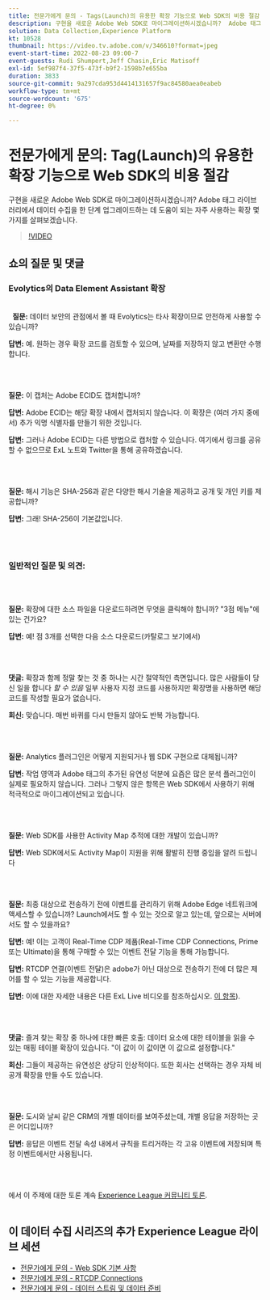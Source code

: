 ```yaml
---
title: 전문가에게 문의 - Tags(Launch)의 유용한 확장 기능으로 Web SDK의 비용 절감
description: 구현을 새로운 Adobe Web SDK로 마이그레이션하시겠습니까?  Adobe 태그 라이브러리에서 데이터 수집을 한 단계 업그레이드하는 데 도움이 되는 자주 사용하는 확장 몇 가지를 살펴보겠습니다.
solution: Data Collection,Experience Platform
kt: 10528
thumbnail: https://video.tv.adobe.com/v/346610?format=jpeg
event-start-time: 2022-08-23 09:00-7
event-guests: Rudi Shumpert,Jeff Chasin,Eric Matisoff
exl-id: 5ef987f4-37f5-473f-b9f2-1598b7e655ba
duration: 3833
source-git-commit: 9a297cda953d4414131657f9ac84580aea0eabeb
workflow-type: tm+mt
source-wordcount: '675'
ht-degree: 0%

---
```


# 전문가에게 문의: Tag(Launch)의 유용한 확장 기능으로 Web SDK의 비용 절감

구현을 새로운 Adobe Web SDK로 마이그레이션하시겠습니까?  Adobe 태그 라이브러리에서 데이터 수집을 한 단계 업그레이드하는 데 도움이 되는 자주 사용하는 확장 몇 가지를 살펴보겠습니다.

>[!VIDEO](https://video.tv.adobe.com/v/346610/?quality=12&learn=on)

## 쇼의 질문 및 댓글

### Evolytics의 Data Element Assistant 확장

<br> 
**질문:** 데이터 보안의 관점에서 볼 때 Evolytics는 타사 확장이므로 안전하게 사용할 수 있습니까?

**답변:** 예. 원하는 경우 확장 코드를 검토할 수 있으며, 날짜를 저장하지 않고 변환만 수행합니다.

<br> 

**질문:** 이 캡처는 Adobe ECID도 캡처합니까?

**답변:** Adobe ECID는 해당 확장 내에서 캡처되지 않습니다. 이 확장은 (여러 가지 중에서) 추가 익명 식별자를 만들기 위한 것입니다.

**답변:** 그러나 Adobe ECID는 다른 방법으로 캡처할 수 있습니다. 여기에서 링크를 공유할 수 없으므로 ExL 노트와 Twitter을 통해 공유하겠습니다.

<br> 

**질문:** 해시 기능은 SHA-256과 같은 다양한 해시 기술을 제공하고 공개 및 개인 키를 제공합니까?

**답변:** 그래! SHA-256이 기본값입니다.

<br> 

### 일반적인 질문 및 의견:

<br> 

**질문:** 확장에 대한 소스 파일을 다운로드하려면 무엇을 클릭해야 합니까? &quot;3점 메뉴&quot;에 있는 건가요?

**답변:** 예! 점 3개를 선택한 다음 소스 다운로드(카탈로그 보기에서)

<br> 

**댓글:** 확장과 함께 정말 찾는 것 중 하나는 시간 절약적인 측면입니다. 많은 사람들이 당신 일을 합니다 *할 수 있음* 일부 사용자 지정 코드를 사용하지만 확장명을 사용하면 해당 코드를 작성할 필요가 없습니다.

**회신:** 맞습니다. 매번 바퀴를 다시 만들지 않아도 반복 가능합니다.

<br> 

**질문:** Analytics 플러그인은 어떻게 지원되거나 웹 SDK 구현으로 대체됩니까?

**답변:** 작업 영역과 Adobe 태그의 추가된 유연성 덕분에 요즘은 많은 분석 플러그인이 실제로 필요하지 않습니다. 그러나 그렇지 않은 항목은 Web SDK에서 사용하기 위해 적극적으로 마이그레이션되고 있습니다.

<br> 

**질문:** Web SDK를 사용한 Activity Map 추적에 대한 개발이 있습니까?

**답변:** Web SDK에서도 Activity Map이 지원을 위해 활발히 진행 중임을 알려 드립니다

<br> 

**질문:** 최종 대상으로 전송하기 전에 이벤트를 관리하기 위해 Adobe Edge 네트워크에 액세스할 수 있습니까? Launch에서도 할 수 있는 것으로 알고 있는데, 앞으로는 서버에서도 할 수 있을까요?

**답변:** 예! 이는 고객이 Real-Time CDP 제품(Real-Time CDP Connections, Prime 또는 Ultimate)을 통해 구매할 수 있는 이벤트 전달 기능을 통해 가능합니다.

**답변:** RTCDP 연결(이벤트 전달)은 adobe가 아닌 대상으로 전송하기 전에 더 많은 제어를 할 수 있는 기능을 제공합니다.

**답변:** 이에 대한 자세한 내용은 다른 ExL Live 비디오를 참조하십시오. [이 항목](exl-live-episode-06-23-22.md)).

<br> 

**댓글:** 즐겨 찾는 확장 중 하나에 대한 빠른 호출: 데이터 요소에 대한 테이블을 읽을 수 있는 매핑 테이블 확장이 있습니다. &quot;이 값이 이 값이면 이 값으로 설정합니다.&quot;

**회신:** 그들이 제공하는 유연성은 상당히 인상적이다. 또한 회사는 선택하는 경우 자체 비공개 확장을 만들 수도 있습니다.

<br> 

**질문:** 도시와 날씨 같은 CRM의 개별 데이터를 보여주셨는데, 개별 응답을 저장하는 곳은 어디입니까?

**답변:** 응답은 이벤트 전달 속성 내에서 규칙을 트리거하는 각 고유 이벤트에 저장되며 특정 이벤트에서만 사용됩니다.

<br> 

에서 이 주제에 대한 토론 계속 [Experience League 커뮤니티 토론](https://experienceleaguecommunities.adobe.com/t5/adobe-experience-platform/experience-league-live-post-session-discussion-useful-extensions/m-p/542620#M240).
<br> 

## 이 데이터 수집 시리즈의 추가 Experience League 라이브 세션

* [전문가에게 문의 - Web SDK 기본 사항](exl-live-episode-05-26-22.md)
* [전문가에게 문의 - RTCDP Connections](exl-live-episode-06-23-22.md)
* [전문가에게 문의 - 데이터 스트림 및 데이터 준비](exl-live-episode-07-21-22.md)
